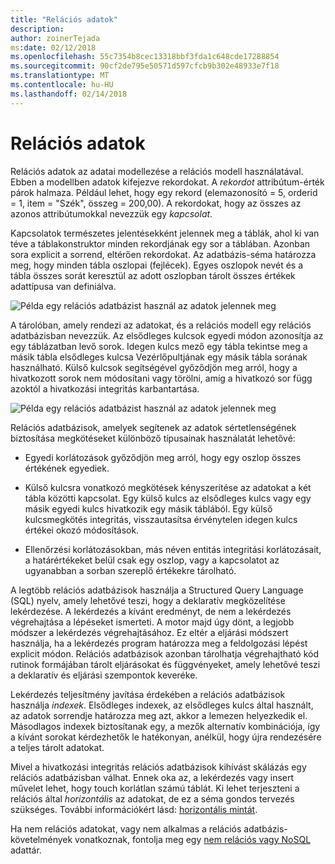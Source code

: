 ```yaml
---
title: "Relációs adatok"
description: 
author: zoinerTejada
ms:date: 02/12/2018
ms.openlocfilehash: 55c7354b8cec13318bbf3fda1c648cde17288854
ms.sourcegitcommit: 90cf2de795e50571d597cfcb9b302e48933e7f18
ms.translationtype: MT
ms.contentlocale: hu-HU
ms.lasthandoff: 02/14/2018
---
```

# <a name="relational-data"></a>Relációs adatok

Relációs adatok az adatai modellezése a relációs modell használatával. Ebben a modellben adatok kifejezve rekordokat. A *rekordot* attribútum-érték párok halmaza. Például lehet, hogy egy rekord (elemazonosító = 5, orderid = 1, item = "Szék", összeg = 200,00). A rekordokat, hogy az összes az azonos attribútumokkal nevezzük egy *kapcsolat*. 

Kapcsolatok természetes jelentésekként jelennek meg a táblák, ahol ki van téve a táblakonstruktor minden rekordjának egy sor a táblában. Azonban sora explicit a sorrend, eltérően rekordokat. Az adatbázis-séma határozza meg, hogy minden tábla oszlopai (fejlécek). Egyes oszlopok nevét és a tábla összes sorát keresztül az adott oszlopban tárolt összes értékek adattípusa van definiálva.

![Példa egy relációs adatbázist használ az adatok jelennek meg](./images/example-relational.png)

A tárolóban, amely rendezi az adatokat, és a relációs modell egy relációs adatbázisban nevezzük. Az elsődleges kulcsok egyedi módon azonosítja az egy táblázatban levő sorok. Idegen kulcs mező egy tábla tekintse meg a másik tábla elsődleges kulcsa Vezérlőpultjának egy másik tábla sorának használható. Külső kulcsok segítségével győződjön meg arról, hogy a hivatkozott sorok nem módosítani vagy törölni, amíg a hivatkozó sor függ azoktól a hivatkozási integritás karbantartása. 

![Példa egy relációs adatbázist használ az adatok jelennek meg](./images/example-relational2.png)

Relációs adatbázisok, amelyek segítenek az adatok sértetlenségének biztosítása megkötéseket különböző típusainak használatát lehetővé:

- Egyedi korlátozások győződjön meg arról, hogy egy oszlop összes értékének egyediek. 

- Külső kulcsra vonatkozó megkötések kényszerítése az adatokat a két tábla közötti kapcsolat. Egy külső kulcs az elsődleges kulcs vagy egy másik egyedi kulcs hivatkozik egy másik táblából. Egy külső kulcsmegkötés integritás, visszautasítsa érvénytelen idegen kulcs értékei okozó módosítások.

- Ellenőrzési korlátozásokban, más néven entitás integritási korlátozásait, a határértékeket belül csak egy oszlop, vagy a kapcsolatot az ugyanabban a sorban szereplő értékekre tárolható. 

A legtöbb relációs adatbázisok használja a Structured Query Language (SQL) nyelv, amely lehetővé teszi, hogy a deklaratív megközelítése lekérdezése. A lekérdezés a kívánt eredményt, de nem a lekérdezés végrehajtása a lépéseket ismerteti. A motor majd úgy dönt, a legjobb módszer a lekérdezés végrehajtásához. Ez eltér a eljárási módszert használja, ha a lekérdezés program határozza meg a feldolgozási lépést explicit módon. Relációs adatbázisok azonban tárolhatja végrehajtható kód rutinok formájában tárolt eljárásokat és függvényeket, amely lehetővé teszi a deklaratív és eljárási szempontok keveréke.

Lekérdezés teljesítmény javítása érdekében a relációs adatbázisok használja *indexek*. Elsődleges indexek, az elsődleges kulcs által használt, az adatok sorrendje határozza meg azt, akkor a lemezen helyezkedik el. Másodlagos indexek biztosítanak egy, a mezők alternatív kombinációja, így a kívánt sorokat kérdezhetők le hatékonyan, anélkül, hogy újra rendezésére a teljes tárolt adatokat.

Mivel a hivatkozási integritás relációs adatbázisok kihívást skálázás egy relációs adatbázisban válhat. Ennek oka az, a lekérdezés vagy insert művelet lehet, hogy touch korlátlan számú táblát. Ki lehet terjeszteni a relációs által *horizontális* az adatokat, de ez a séma gondos tervezés szükséges. További információkért lásd: [horizontális mintát](../../patterns/sharding.md).

Ha nem relációs adatokat, vagy nem alkalmas a relációs adatbázis-követelmények vonatkoznak, fontolja meg egy [nem relációs vagy NoSQL](./non-relational-data.md) adattár.
